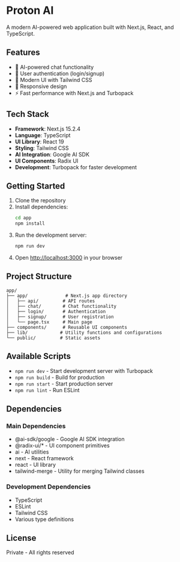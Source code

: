 # Proton AI

A modern AI-powered web application built with Next.js, React, and TypeScript.

## Features

- 🤖 AI-powered chat functionality
- 🔐 User authentication (login/signup)
- 🎨 Modern UI with Tailwind CSS
- 📱 Responsive design
- ⚡ Fast performance with Next.js and Turbopack

## Tech Stack

- **Framework**: Next.js 15.2.4
- **Language**: TypeScript
- **UI Library**: React 19
- **Styling**: Tailwind CSS
- **AI Integration**: Google AI SDK
- **UI Components**: Radix UI
- **Development**: Turbopack for faster development

## Getting Started

1. Clone the repository
2. Install dependencies:
   ```bash
   cd app
   npm install
   ```
3. Run the development server:
   ```bash
   npm run dev
   ```
4. Open [http://localhost:3000](http://localhost:3000) in your browser

## Project Structure

```
app/
├── app/              # Next.js app directory
│   ├── api/         # API routes
│   ├── chat/        # Chat functionality
│   ├── login/       # Authentication
│   ├── signup/      # User registration
│   └── page.tsx     # Main page
├── components/      # Reusable UI components
├── lib/            # Utility functions and configurations
└── public/         # Static assets
```

## Available Scripts

- `npm run dev` - Start development server with Turbopack
- `npm run build` - Build for production
- `npm run start` - Start production server
- `npm run lint` - Run ESLint

## Dependencies

### Main Dependencies
- @ai-sdk/google - Google AI SDK integration
- @radix-ui/* - UI component primitives
- ai - AI utilities
- next - React framework
- react - UI library
- tailwind-merge - Utility for merging Tailwind classes

### Development Dependencies
- TypeScript
- ESLint
- Tailwind CSS
- Various type definitions

## License

Private - All rights reserved